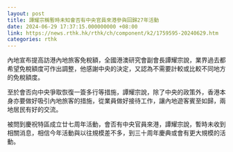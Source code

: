 ```yaml
---
layout: post
title: 譚耀宗稱暫時未知會否有中央官員來港參與回歸27年活動
date: 2024-06-29 17:37:15.000000000 +08:00
link: https://news.rthk.hk/rthk/ch/component/k2/1759595-20240629.htm
categories: rthk
---
```


內地宣布提高訪港內地旅客免稅額，全國港澳研究會副會長譚耀宗說，業界過去都希望免稅額度可作出調整，他感謝中央的決定，又認為不需要計較或比較不同地方的免稅額度。

至於會否向中央爭取恢復一簽多行等措施，譚耀宗說，除了中央的政策外，香港本身亦要做好吸引內地旅客的措施，從業員做好接待工作，讓內地遊客賓至如歸，兩地居民有好的交流。

被問到慶祝特區成立廿七周年活動，會否有中央官員來港，譚耀宗說，暫時未收到相關消息，相信今年活動與以往規模差不多，到三十周年慶典或會有更大規模的活動。
